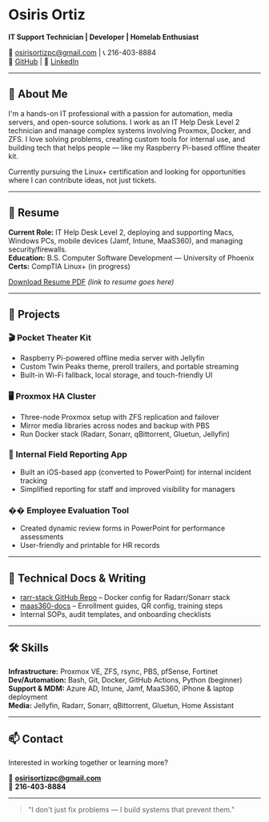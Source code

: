 # Osiris Ortiz

**IT Support Technician | Developer | Homelab Enthusiast**

📧 osirisortizpc@gmail.com | 📞 216-403-8884  
🔗 [GitHub](https://github.com/osirisortiz) | 💼 [LinkedIn](#)

---

## 👋 About Me

I'm a hands-on IT professional with a passion for automation, media servers, and open-source solutions. I work as an IT Help Desk Level 2 technician and manage complex systems involving Proxmox, Docker, and ZFS. I love solving problems, creating custom tools for internal use, and building tech that helps people — like my Raspberry Pi-based offline theater kit.

Currently pursuing the Linux+ certification and looking for opportunities where I can contribute ideas, not just tickets.

---

## 📄 Resume

**Current Role:** IT Help Desk Level 2, deploying and supporting Macs, Windows PCs, mobile devices (Jamf, Intune, MaaS360), and managing security/firewalls.  
**Education:** B.S. Computer Software Development — University of Phoenix  
**Certs:** CompTIA Linux+ (in progress)  

[Download Resume PDF](#) _(link to resume goes here)_

---

## 🔧 Projects

### 🎬 Pocket Theater Kit
- Raspberry Pi-powered offline media server with Jellyfin
- Custom Twin Peaks theme, preroll trailers, and portable streaming
- Built-in Wi-Fi fallback, local storage, and touch-friendly UI

### 🖥️ Proxmox HA Cluster
- Three-node Proxmox setup with ZFS replication and failover
- Mirror media libraries across nodes and backup with PBS
- Run Docker stack (Radarr, Sonarr, qBittorrent, Gluetun, Jellyfin)

### 📲 Internal Field Reporting App
- Built an iOS-based app (converted to PowerPoint) for internal incident tracking
- Simplified reporting for staff and improved visibility for managers

### �� Employee Evaluation Tool
- Created dynamic review forms in PowerPoint for performance assessments
- User-friendly and printable for HR records

---

## 🧾 Technical Docs & Writing

- [rarr-stack GitHub Repo](#) – Docker config for Radarr/Sonarr stack
- [maas360-docs](#) – Enrollment guides, QR config, training steps
- Internal SOPs, audit templates, and onboarding checklists

---

## 🛠️ Skills

**Infrastructure:** Proxmox VE, ZFS, rsync, PBS, pfSense, Fortinet  
**Dev/Automation:** Bash, Git, Docker, GitHub Actions, Python (beginner)  
**Support & MDM:** Azure AD, Intune, Jamf, MaaS360, iPhone & laptop deployment  
**Media:** Jellyfin, Radarr, Sonarr, qBittorrent, Gluetun, Home Assistant

---

## 📫 Contact

Interested in working together or learning more?

📧 **osirisortizpc@gmail.com**  
📱 **216-403-8884**

---

> "I don't just fix problems — I build systems that prevent them."

